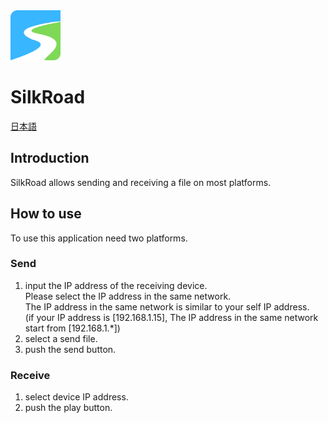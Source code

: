 <img width="80" src="assets/icon/icon.png">

# SilkRoad
[日本語](docs/README.jp.md)

## Introduction
SilkRoad allows sending and receiving a file on most platforms.


## How to use
To use this application need two platforms.


### Send
1. input the IP address of the receiving device.</br>
Please select the IP address in the same network.</br>
The IP address in the same network is similar to your self IP address.</br>
(if your IP address is [192.168.1.15], The IP address in the same network start from [192.168.1.*])
1. select a send file.
1. push the send button.

### Receive
1. select device IP address.
2. push the play button.
